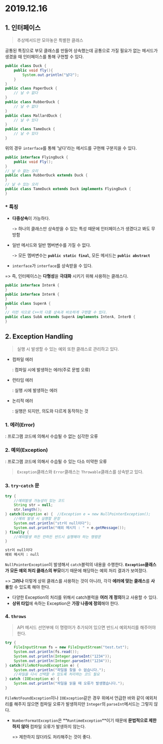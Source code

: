 # 2019.12.16

## 1. 인터페이스

> 추상메서드만 모아놓은 특별한 클래스

공통된 특징으로 부모 클래스를 만들어 상속했는데 공통으로 가질 필요가 없는 메서드가 생겼을 때 인터페이스를 통해 구현할 수 있다.

```java
public class Duck {
    public void fly(){
        System.out.println("날다");
    }
}
public class PaperDuck {
    // 날 수 없다
}
public class RubberDuck {
    // 날 수 없다
}
public class MallardDuck {
    // 날 수 있다
}
public class TameDuck {
    // 날 수 있다
}
```

위의 경우 `interface`를 통해 '날다'라는 메서드를 구현해 구분지을 수 있다.

```java
public interface FlyingDuck {
    public void Fly();
}
// 날 수 없는 오리
public class RubberDuck extends Duck { 
}
// 날 수 있는 오리
public class TameDuck extends Duck implements FlyingDuck {
}
```

### * 특징

* **다중상속**이 가능하다.

  -> 하나의 클래스만 상속받을 수 있는 특성 때문에 인터페이스가 생겼다고 봐도 무방함

* 일반 메서드와 일반 멤버변수를 가질 수 없다.

  -> 모든 멤버변수는 **`public static final`**, 모든 메서드는 **`public abstract`**

* `interface`가 `interface`를 상속받을 수 있다.

=> 즉, 인터페이스는 **다형성**을 **극대화** 시키기 위해 사용하는 클래스다.

```java
public interface InterA {
}
public interface InterA {
}
public class SuperA {
}
// 이런 식으로 C++의 다중 상속과 비슷하게 구현할 수 있다.
public class SubA extends SuperA implements InterA, InterB {
}
```

## 2. Exception Handling

> 실행 시 발생할 수 있는 예외 또한 클래스로 관리하고 있다.

* 컴파일 에러

  : 컴파일 시에 발생하는 에러(주로 문법 오류)

* 런타임 에러

  : 실행 시에 발생하는 에러

* 논리적 에러

  : 실행은 되지만, 의도와 다르게 동작하는 것

### 1. 에러(Error)

: 프로그램 코드에 의해서 수습될 수 없는 심각한 오류

### 2. 예외(Exception)

: 프로그램 코드에 의해서 수습될 수 있는 다소 미약한 오류

> `Exception`클래스와 `Error`클래스는 `Throwable`클래스를 상속받고 있다.

### 3. `try`-`catch` 문

```java
try {
    //예외발생 가능성이 있는 코드
    String str = null;
    str.length();
} catch(Exception e) {	//Exception e = new NullPointerException();
    //예외 발생 시 실행할 문장
    System.out.println("str이 null이다");
	System.out.println("예외 메시지 : " + e.getMessage());
} finally {
    //예외발생 하든 안하든 반드시 실행해야 하는 명령문
}
```

```markdown
str이 null이다
예외 메시지 : null
```

`NullPointerException`이 발생해서 `catch`블럭의 내용을 수행한다. **`Exception`클래스가 모든 예외 처리 클래스의 부모**이기 때문에 해당하는 예외 처리 결과가 보여졌다.

=> **그러나** 이렇게 상위 클래스를 사용하는 것이 아니라, 각각 **에러에 맞는 클래스**를 **사용**할 수 있도록 해야 한다.

* 다양한 Exception의 처리를 위해서 catch블럭을 **여러 개 정의**하고 사용할 수 있다.
* **상위 타입**에 속하는 Exception은 **가장 나중에 정의**해야 한다.

### 4. `throws`

> API 메서드 선언부에 이 명령어가 추가되어 있으면 반드시 예외처리를 해주어야 한다.

```java
try {
	FileInputStream fs = new FileInputStream("test.txt");
	System.out.println(fs.read());
	System.out.println(Integer.parseInt("1234"));
	System.out.println(Integer.parseInt("1234"));
} catch(FileNotFoundException e) {
	System.out.println("파일을 찾을 수 없습니다.");
	//파일을 다시 선택할 수 있도록 처리하는 코드 필요
} catch (IOException e) {
	System.out.println("파일을 읽을 때 오류가 발생했습니다.");
}
```

`FileNotFoundException`이나 `IOException`같은 경우 위에서 언급한 바와 같이 예외처리를 해주지 않으면 컴파일 오류가 발생하지만 `Integer`의 `parseInt`메서드는 그렇지 않다.

* `NumberFormatException`은 **`RuntimeException`**이기 때문에 **문법적으로 제한하지 않아** 컴파일 오류가 발생하지 않는다. 

  => 제한하지 않더라도 처리해주는 것이 좋다.